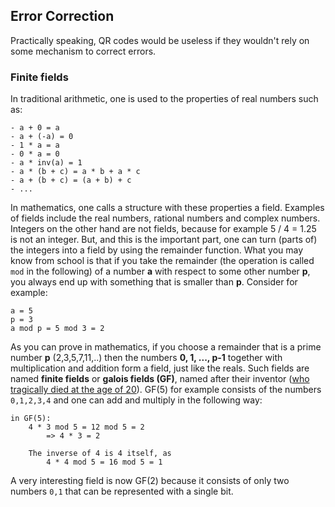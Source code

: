 ## Error Correction

Practically speaking, QR codes would be useless if they wouldn't rely on some mechanism to correct errors.

### Finite fields

In traditional arithmetic, one is used to the properties of real numbers such as:
    
    - a + 0 = a
    - a + (-a) = 0
    - 1 * a = a
    - 0 * a = 0
    - a * inv(a) = 1
    - a * (b + c) = a * b + a * c
    - a + (b + c) = (a + b) + c
    - ...

In mathematics, one calls a structure with these properties a field. Examples of fields include the real numbers, rational numbers and complex numbers. Integers on the other hand are not fields, because for example 5 / 4 = 1.25 is not an integer. But, and this is the important part, one can turn (parts of) the integers into a field by using the remainder function. What you may know from school is that if you take the remainder (the operation is called `mod` in the following) of a number **a** with respect to some other number **p**, you always end up with something that is smaller than **p**. Consider for example:

```
a = 5
p = 3
a mod p = 5 mod 3 = 2
```

As you can prove in mathematics, if you choose a remainder that is a prime number **p** (2,3,5,7,11,..) then the numbers **0, 1, ..., p-1** together with multiplication and addition form a field, just like the reals. Such fields are named **finite fields** or **galois fields (GF)**, named after their inventor ([who tragically died at the age of 20](https://en.wikipedia.org/wiki/%C3%89variste_Galois)). GF(5) for example consists of the numbers `0,1,2,3,4` and one can add and multiply in the following way:

```
in GF(5):
    4 * 3 mod 5 = 12 mod 5 = 2
        => 4 * 3 = 2

    The inverse of 4 is 4 itself, as
        4 * 4 mod 5 = 16 mod 5 = 1
```


 A very interesting field is now GF(2) because it consists of only two numbers `0,1` that can be represented with a single bit.